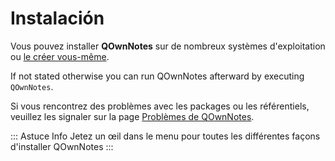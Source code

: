 # Instalación

Vous pouvez installer **QOwnNotes** sur de nombreux systèmes d'exploitation ou [le créer vous-même](building.md).

If not stated otherwise you can run QOwnNotes afterward by executing `QOwnNotes`.

Si vous rencontrez des problèmes avec les packages ou les référentiels, veuillez les signaler sur la page [Problèmes de QOwnNotes](https://github.com/pbek/QOwnNotes/issues).

::: Astuce Info
Jetez un œil dans le menu pour toutes les différentes façons d'installer QOwnNotes
:::

